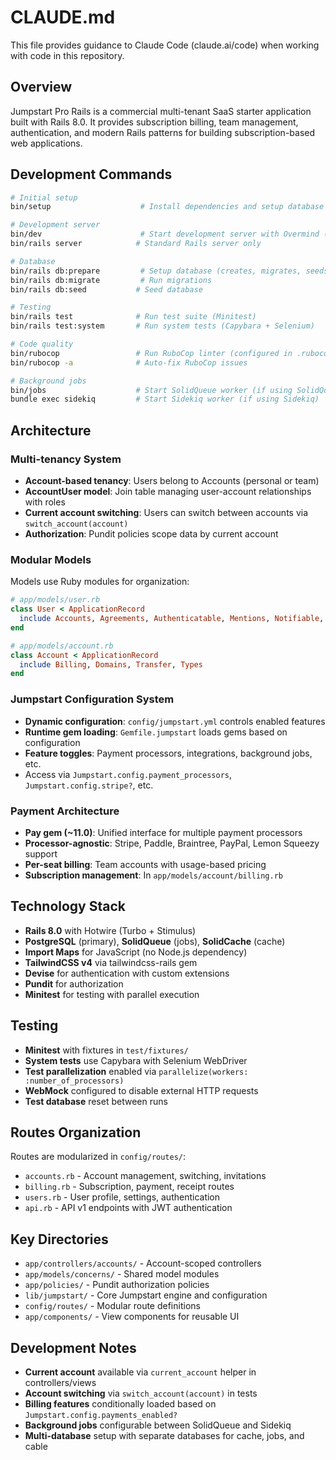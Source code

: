 # CLAUDE.md

This file provides guidance to Claude Code (claude.ai/code) when working with code in this repository.

## Overview

Jumpstart Pro Rails is a commercial multi-tenant SaaS starter application built with Rails 8.0. It provides subscription billing, team management, authentication, and modern Rails patterns for building subscription-based web applications.

## Development Commands

```bash
# Initial setup
bin/setup                    # Install dependencies and setup database

# Development server
bin/dev                      # Start development server with Overmind (includes Rails server, asset watching)
bin/rails server            # Standard Rails server only

# Database
bin/rails db:prepare         # Setup database (creates, migrates, seeds)
bin/rails db:migrate         # Run migrations
bin/rails db:seed           # Seed database

# Testing
bin/rails test              # Run test suite (Minitest)
bin/rails test:system       # Run system tests (Capybara + Selenium)

# Code quality
bin/rubocop                 # Run RuboCop linter (configured in .rubocop.yml)
bin/rubocop -a              # Auto-fix RuboCop issues

# Background jobs
bin/jobs                    # Start SolidQueue worker (if using SolidQueue)
bundle exec sidekiq         # Start Sidekiq worker (if using Sidekiq)
```

## Architecture

### Multi-tenancy System
- **Account-based tenancy**: Users belong to Accounts (personal or team)
- **AccountUser model**: Join table managing user-account relationships with roles
- **Current account switching**: Users can switch between accounts via `switch_account(account)`
- **Authorization**: Pundit policies scope data by current account

### Modular Models
Models use Ruby modules for organization:
```ruby
# app/models/user.rb
class User < ApplicationRecord
  include Accounts, Agreements, Authenticatable, Mentions, Notifiable, Searchable, Theme
end

# app/models/account.rb  
class Account < ApplicationRecord
  include Billing, Domains, Transfer, Types
end
```

### Jumpstart Configuration System
- **Dynamic configuration**: `config/jumpstart.yml` controls enabled features
- **Runtime gem loading**: `Gemfile.jumpstart` loads gems based on configuration
- **Feature toggles**: Payment processors, integrations, background jobs, etc.
- Access via `Jumpstart.config.payment_processors`, `Jumpstart.config.stripe?`, etc.

### Payment Architecture
- **Pay gem (~11.0)**: Unified interface for multiple payment processors
- **Processor-agnostic**: Stripe, Paddle, Braintree, PayPal, Lemon Squeezy support
- **Per-seat billing**: Team accounts with usage-based pricing
- **Subscription management**: In `app/models/account/billing.rb`

## Technology Stack

- **Rails 8.0** with Hotwire (Turbo + Stimulus)
- **PostgreSQL** (primary), **SolidQueue** (jobs), **SolidCache** (cache)
- **Import Maps** for JavaScript (no Node.js dependency)
- **TailwindCSS v4** via tailwindcss-rails gem
- **Devise** for authentication with custom extensions
- **Pundit** for authorization
- **Minitest** for testing with parallel execution

## Testing

- **Minitest** with fixtures in `test/fixtures/`
- **System tests** use Capybara with Selenium WebDriver
- **Test parallelization** enabled via `parallelize(workers: :number_of_processors)`
- **WebMock** configured to disable external HTTP requests
- **Test database** reset between runs

## Routes Organization

Routes are modularized in `config/routes/`:
- `accounts.rb` - Account management, switching, invitations
- `billing.rb` - Subscription, payment, receipt routes
- `users.rb` - User profile, settings, authentication
- `api.rb` - API v1 endpoints with JWT authentication

## Key Directories

- `app/controllers/accounts/` - Account-scoped controllers
- `app/models/concerns/` - Shared model modules
- `app/policies/` - Pundit authorization policies
- `lib/jumpstart/` - Core Jumpstart engine and configuration
- `config/routes/` - Modular route definitions
- `app/components/` - View components for reusable UI

## Development Notes

- **Current account** available via `current_account` helper in controllers/views
- **Account switching** via `switch_account(account)` in tests
- **Billing features** conditionally loaded based on `Jumpstart.config.payments_enabled?`
- **Background jobs** configurable between SolidQueue and Sidekiq
- **Multi-database** setup with separate databases for cache, jobs, and cable